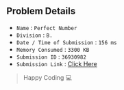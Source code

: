 ## Problem Details 
 
- `Name`                      : `Perfect Number`
- `Division`                  : `B.`
- `Date / Time of Submission` : `156 ms`
- `Memory Consumed`           : `3300 KB`
- `Submission ID`             : `36930982`
- `Submission Link`           : [Click Here](http://codeforces.com/contest/919/submission/36930982)

> Happy Coding   :computer: